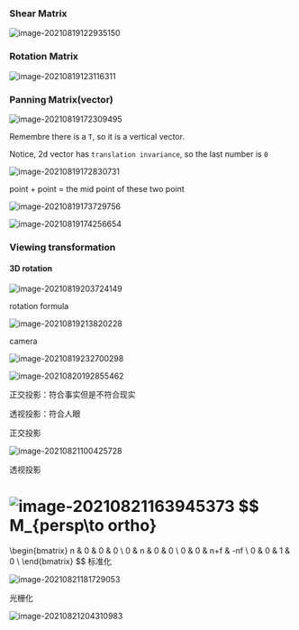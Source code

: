 ### Shear Matrix

![image-20210819122935150](/Users/xmmmmmovo/Documents/code/GAMES101/notes/hw1.assets/image-20210819122935150.png)

### Rotation Matrix

![image-20210819123116311](/Users/xmmmmmovo/Documents/code/GAMES101/notes/hw1.assets/image-20210819123116311.png)

### Panning Matrix(vector)

![image-20210819172309495](/Users/xmmmmmovo/Documents/code/GAMES101/notes/hw1.assets/image-20210819172309495.png)

Remembre there is a `T`, so it is a vertical vector.

Notice, 2d vector has `translation invariance`, so the last number is `0`

![image-20210819172830731](/Users/xmmmmmovo/Documents/code/GAMES101/notes/hw1.assets/image-20210819172830731.png)

point + point = the mid point of these two point

![image-20210819173729756](/Users/xmmmmmovo/Documents/code/GAMES101/notes/hw1.assets/image-20210819173729756.png)

![image-20210819174256654](/Users/xmmmmmovo/Documents/code/GAMES101/notes/hw1.assets/image-20210819174256654.png)

### Viewing transformation

#### 3D rotation

![image-20210819203724149](/Users/xmmmmmovo/Documents/code/GAMES101/notes/hw1.assets/image-20210819203724149.png)

rotation formula

![image-20210819213820228](/Users/xmmmmmovo/Documents/code/GAMES101/notes/hw1.assets/image-20210819213820228.png)

camera

![image-20210819232700298](/Users/xmmmmmovo/Documents/code/GAMES101/notes/hw1.assets/image-20210819232700298.png)

![image-20210820192855462](/Users/xmmmmmovo/Documents/code/GAMES101/notes/hw1.assets/image-20210820192855462.png)

正交投影：符合事实但是不符合现实

透视投影：符合人眼

正交投影

![image-20210821100425728](/Users/xmmmmmovo/Documents/code/GAMES101/notes/hw1.assets/image-20210821100425728.png)

透视投影

![image-20210821163945373](/Users/xmmmmmovo/Documents/code/GAMES101/notes/hw1.assets/image-20210821163945373.png)
$$
M_{persp\to ortho}
=
\begin{bmatrix}
    n & 0 & 0 & 0 \\
    0 & n & 0 & 0 \\
    0 & 0 & n+f & -nf \\
    0 & 0 & 1 & 0 \\
\end{bmatrix}
$$
标准化

![image-20210821181729053](/Users/xmmmmmovo/Documents/code/GAMES101/notes/hw1.assets/image-20210821181729053.png)

光栅化

![image-20210821204310983](/Users/xmmmmmovo/Documents/code/GAMES101/notes/hw1.assets/image-20210821204310983.png)











